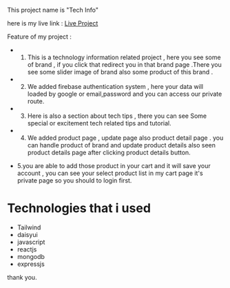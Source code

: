 This project name is "Tech Info"

here is my live link : [Live Project](https://tech-info-c6535.web.app/)

Feature of my project :

- 1. This is a technology information related project , here you see some of brand  , if you click that redirect you in that brand page .There you see some slider image of brand also some product of this brand .

- 2. We added firebase authentication system , here your data will loaded by google or email,password and you can access our private route.

- 3. Here is also a section about tech tips , there you can see Some special or excitement tech related tips and tutorial.

- 4. We added product page , update page also product detail page . you can handle product of brand and update product details also seen product details page after clicking product details button.

- 5.you are able to add  those product in your cart and it will save your account , you can see your select product list in my cart page it's private page so you should to login first.


# Technologies that i used

- Tailwind 
- daisyui 
- javascript
- reactjs 
- mongodb 
- expressjs 

thank you. 